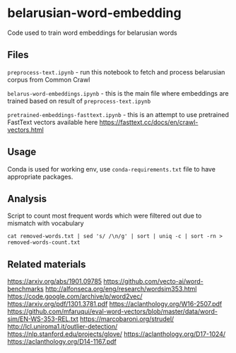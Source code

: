 # belarusian-word-embedding
Code used to train word embeddings for belarusian words

## Files
`preprocess-text.ipynb` - run this notebook to fetch and process belarusian corpus from Common Crawl

`belarus-word-embeddings.ipynb` - this is the main file where embeddings are trained based on result of `preprocess-text.ipynb`

`pretrained-embeddings-fasttext.ipynb` - this is an attempt to use pretrained FastText vectors available here https://fasttext.cc/docs/en/crawl-vectors.html

## Usage

Conda is used for working env, use `conda-requirements.txt` file to have appropriate packages.

## Analysis

Script to count most frequent words which were filtered out due to mismatch with vocabulary

```
cat removed-words.txt | sed 's/ /\n/g' | sort | uniq -c | sort -rn > removed-words-count.txt
```

## Related materials

https://arxiv.org/abs/1901.09785
https://github.com/vecto-ai/word-benchmarks
http://alfonseca.org/eng/research/wordsim353.html
https://code.google.com/archive/p/word2vec/
https://arxiv.org/pdf/1301.3781.pdf
https://aclanthology.org/W16-2507.pdf
https://github.com/mfaruqui/eval-word-vectors/blob/master/data/word-sim/EN-WS-353-REL.txt
https://marcobaroni.org/strudel/
http://lcl.uniroma1.it/outlier-detection/
https://nlp.stanford.edu/projects/glove/
https://aclanthology.org/D17-1024/
https://aclanthology.org/D14-1167.pdf
